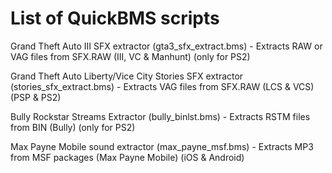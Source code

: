# List of QuickBMS scripts

Grand Theft Auto III SFX extractor (gta3_sfx_extract.bms) - Extracts RAW or VAG files from SFX.RAW (III, VC & Manhunt) (only for PS2)

Grand Theft Auto Liberty/Vice City Stories SFX extractor (stories_sfx_extract.bms) - Extracts VAG files from SFX.RAW (LCS & VCS) (PSP & PS2)

Bully Rockstar Streams Extractor (bully_binlst.bms) - Extracts RSTM files from BIN (Bully) (only for PS2)

Max Payne Mobile sound extractor (max_payne_msf.bms) - Extracts MP3 from MSF packages (Max Payne Mobile) (iOS & Android)
